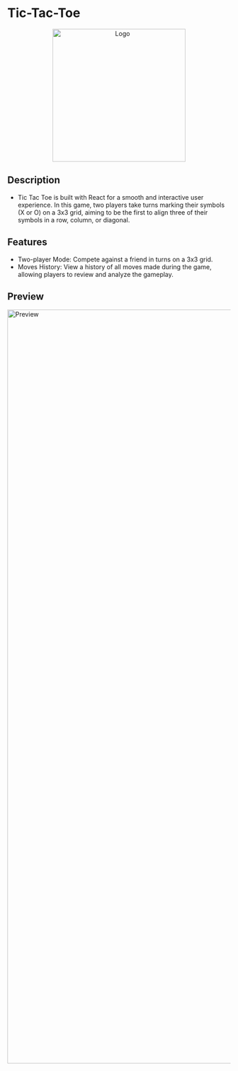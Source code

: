 # Tic-Tac-Toe

<div align="center">
  <img src="https://github.com/user-attachments/assets/1597ffc2-9660-4824-b31c-67a1230fe863" alt="Logo" width="300" height="300">
</div>

## Description
- Tic Tac Toe is built with React for a smooth and interactive user experience. In this game, two players take turns marking their symbols (X or O) on a 3x3 grid, aiming to be the first to align three of their symbols in a row, column, or diagonal.
  
## Features
-	Two-player Mode: Compete against a friend in turns on a 3x3 grid.
-	Moves History: View a history of all moves made during the game, allowing players to review and analyze the gameplay.

## Preview 

<img width="1703" alt="Preview" src="https://github.com/user-attachments/assets/b5960800-3d9a-465f-9439-33b18afbdd72">
